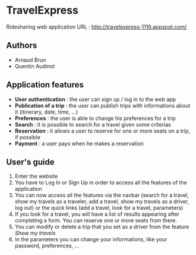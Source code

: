 # TravelExpress

Ridesharing web application
URL : 
http://travelexpress-1119.appspot.com/

## Authors

* Arnaud Brun
* Quentin Audinot

## Application features

* **User authentication** : the user can sign up / log in to the web app
* **Publication of a trip** : the user can publish trips with informations about it (itinerary, date, time, ...)
* **Preferences** : the user is able to change his preferences for a trip
* **Search** : it is possible to search for a travel given some criterias
* **Reservation** : it allows a user to reserve for one or more seats on a trip, if possible
* **Payment** : a user pays when he makes a reservation

## User's guide

1. Enter the website
2. You have to Log In or Sign Up in order to access all the features of the application
3. You can now access all the features via the navbar (search for a travel, show my travels as a traveler, add a travel, show my travels as a driver, log out) or the quick links (add a travel, look for a travel, parameters)
4. If you look for a travel, you will have a list of results appearing after completing a form. You can reserve one or more seats from there.
5. You can modify or delete a trip that you set as a driver from the feature *Show my travels*
6. In the parameters you can change your informations, like your password, preferences, ...

